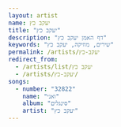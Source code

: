 ```yaml
---
layout: artist
name: יעקב כץ
title: "יעקב כץ"
description: "דף האמן יעקב כץ"
keywords: "שירים, מוזיקה, יעקב כץ"
permalink: /artists/יעקב-כץ
redirect_from:
  - /artists/list/יעקב כץ
  - /artists/יעקב-כץ/
songs:
  - number: "32822"
    name: "ואני"
    album: "סינגלים"
    artist: "יעקב כץ"
---
```

